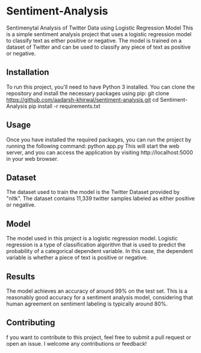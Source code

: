 # Sentiment-Analysis
Sentimenytal Analysis of Twitter Data  using Logistic Regression Model
This is a simple sentiment analysis project that uses a logistic regression model to classify text as either positive or negative. The model is trained on a dataset of Twitter and can be used to classify any piece of text as positive or negative.

## Installation
To run this project, you'll need to have Python 3 installed. You can clone the repository and install the necessary packages using pip:
git clone https://github.com/aadarsh-khirwal/sentiment-analysis.git
cd Sentiment-Analysis
pip install -r requirements.txt

## Usage
Once you have installed the required packages, you can run the project by running the following command:
python app.py
This will start the web server, and you can access the application by visiting http://localhost:5000 in your web browser.

## Dataset
The dataset used to train the model is the Twitter Dataset provided by "nltk". The dataset contains 11,339 twitter samples labeled as either positive or negative.

## Model
The model used in this project is a logistic regression model. Logistic regression is a type of classification algorithm that is used to predict the probability of a categorical dependent variable. In this case, the dependent variable is whether a piece of text is positive or negative.

## Results
The model achieves an accuracy of around 99% on the test set. This is a reasonably good accuracy for a sentiment analysis model, considering that human agreement on sentiment labeling is typically around 80%.

## Contributing
f you want to contribute to this project, feel free to submit a pull request or open an issue. I welcome any contributions or feedback!
